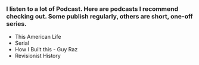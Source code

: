 ### I listen to a lot of Podcast. Here are podcasts I recommend checking out. Some publish regularly, others are short, one-off series.

- This American Life
- Serial
- How I Built this - Guy Raz
- Revisionist History
